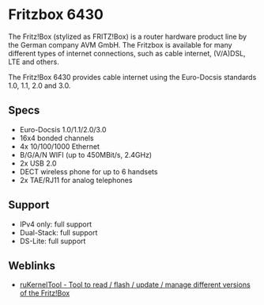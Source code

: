 # Fritzbox 6430

The Fritz!Box (stylized as FRITZ!Box) is a router hardware product line by the German company AVM GmbH. The Fritzbox is available for many different types of internet connections, such as cable internet, (V/A)DSL, LTE and others.

The Fritz!Box 6430 provides cable internet using the Euro-Docsis standards 1.0, 1.1, 2.0 and 3.0.

## Specs

* Euro-Docsis 1.0/1.1/2.0/3.0
* 16x4 bonded channels
* 4x 10/100/1000 Ethernet
* B/G/A/N WIFI (up to 450MBit/s, 2.4GHz)
* 2x USB 2.0
* DECT wireless phone for up to 6 handsets
* 2x TAE/RJ11 for analog telephones

## Support

* IPv4 only: full support
* Dual-Stack: full support
* DS-Lite: full support

## Weblinks

* [ruKernelTool - Tool to read / flash / update / manage different versions of the Fritz!Box](http://rukerneltool.rainerullrich.de/index_rukt.html)
